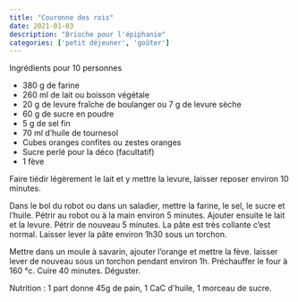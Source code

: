 ```yaml
---
title: "Couronne des rois"
date: 2021-01-03
description: "Brioche pour l'épiphanie"
categories: ['petit déjeuner', 'goûter']
---
```

Ingrédients pour 10 personnes
- 380 g de farine
- 260 ml de lait ou boisson végétale
- 20 g de levure fraîche de boulanger ou 7 g de levure sèche 
- 60 g de sucre en poudre
- 5 g de sel fin
- 70 ml d’huile de tournesol
- Cubes oranges confites ou zestes oranges 
- Sucre perlé pour la déco (facultatif)
- 1 fève 

Faire tiédir légèrement le lait et y mettre la levure, laisser reposer environ 10 minutes. 

Dans le bol du robot ou dans un saladier, mettre la farine, le sel, le sucre et l’huile. Pétrir au robot ou à la main environ 5 minutes. Ajouter ensuite le lait et la levure. Pétrir de nouveau 5 minutes. La pâte est très collante c’est normal. Laisser lever la pâte environ 1h30 sous un torchon.

Mettre dans un moule à savarin, ajouter l’orange et mettre la fève. laisser lever de nouveau sous un torchon pendant environ 1h. 
Préchauffer le four à 160 °c.
Cuire 40 minutes. 
Déguster.

Nutrition : 1 part donne 45g de pain, 1 CaC d'huile, 1 morceau de sucre.